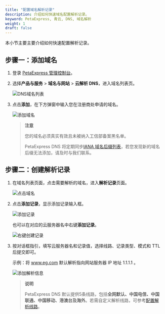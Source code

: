```yaml
---
title: "配置域名解析记录"
description: 介绍如何快速域名配置解析记录。
keyword: PetaExpress, 青云, DNS, 域名解析
weight: 1
draft: false
---
```




本小节主要主要介绍如何快速配置解析记录。

## 步骤一：添加域名

1. 登录 [PetaExpress 管理控制台](https://console.petaexpress.com/login)。
2. 选择**产品与服务** > **域名与网站** > **云解析 DNS**，进入域名列表页。

   ![DNS域名列表](../_images/create_domain_1.png)
   
3. 点击**添加**，在下方弹窗中输入您在注册商处申请的域名。

   ![添加域名](../_images/create_domain_2.png)

   > **注意**
   >
   > 您的域名必须真实有效且未被纳入工信部备案黑名单。
   >
   > PetaExpress DNS 将定期同步[IANA 域名后缀列表](https://www.iana.org/domains/root/db)，若您发现新的域名后缀无法添加，请及时与我们联系。

## 步骤二：创建解析记录

1. 在域名列表页面，点击需要解析的域名，进入**解析记录**页面。

   ![点击域名](../_images/dns_parse_1.png)

2. 点击**添加记录**，显示添加记录输入框。

   ![添加记录](../_images/dns_parse_3.png)

   也可以在对应的云服务器名中右键**添加记录**。

   ![右键创建记录](../_images/right_menus_create.png)

3. 按对话框指引，填写云服务器名和记录值，选择线路、记录类型、模式和 TTL 后提交即可。

    示例：将 www.eg.com 默认解析指向网站服务器 IP 地址 1.1.1.1 。

    ![添加解析信息](../_images/dns_A.png)
    
    > **说明**
    >
    > PetaExpress DNS 默认提供5条线路，包括**全网默认、中国电信、中国联通、中国移动、港澳台及海外**。若需自定义解析线路，可参考[配置解析线路](../../manual/dnsrecord/setresolline)。

